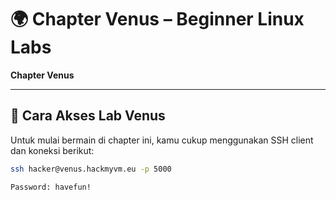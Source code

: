 # 🌍 Chapter Venus – Beginner Linux Labs

**Chapter Venus**

---

## 🔐 Cara Akses Lab Venus

Untuk mulai bermain di chapter ini, kamu cukup menggunakan SSH client dan koneksi berikut:

```bash
ssh hacker@venus.hackmyvm.eu -p 5000

Password: havefun!
```
